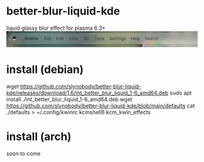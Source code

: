 # better-blur-liquid-kde
liquid glassy blur effect for plasma 6.3+
<img src="/blur.png"/>

# install (debian)
wget https://github.com/slynobody/better-blur-liquid-kde/releases/download/1.6/int_better_blur_liquid_1-6_amd64.deb
sudo apt install ./int_better_blur_liquid_1-6_amd64.deb
wget https://github.com/slynobody/better-blur-liquid-kde/blob/main/defaults
cat ./defaults > ~/.config/kwinrc
kcmshell6 kcm_kwin_effects

# install (arch)
soon to come

